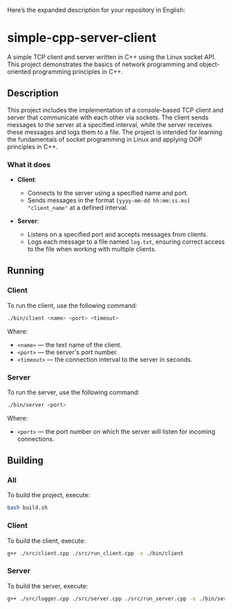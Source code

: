 Here’s the expanded description for your repository in English:

# simple-cpp-server-client 

A simple TCP client and server written in C++ using the Linux socket API. This project demonstrates the basics of network programming and object-oriented programming principles in C++. 

## Description

This project includes the implementation of a console-based TCP client and server that communicate with each other via sockets. The client sends messages to the server at a specified interval, while the server receives these messages and logs them to a file. The project is intended for learning the fundamentals of socket programming in Linux and applying OOP principles in C++.

### What it does

- **Client**: 
  - Connects to the server using a specified name and port.
  - Sends messages in the format `[yyyy-mm-dd hh:mm:ss.ms] "client_name"` at a defined interval.
  
- **Server**: 
  - Listens on a specified port and accepts messages from clients.
  - Logs each message to a file named `log.txt`, ensuring correct access to the file when working with multiple clients.

## Running

### Client

To run the client, use the following command:

```sh
./bin/client <name> <port> <timeout>
```

Where:
- `<name>` — the text name of the client.
- `<port>` — the server's port number.
- `<timeout>` — the connection interval to the server in seconds.

### Server

To run the server, use the following command:

```sh
./bin/server <port>
```

Where:
- `<port>` — the port number on which the server will listen for incoming connections.

## Building

### All

To build the project, execute:

```sh
bash build.sh
```

### Client

To build the client, execute:

```sh
g++ ./src/client.cpp ./src/run_client.cpp -o ./bin/client
```

### Server

To build the server, execute:

```sh
g++ ./src/logger.cpp ./src/server.cpp ./src/run_server.cpp -o ./bin/server
```